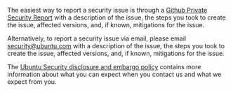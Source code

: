 The easiest way to report a security issue is through a 
[Github Private Security Report](https://github.com/canonical/observability-docs/security/advisories/new)
with a description of the issue, the steps you took to create the issue, affected versions, and, if 
known, mitigations for the issue.

Alternatively, to report a security issue via email, please email [security@ubuntu.com](mailto:security@ubuntu.com) 
with a description of the issue, the steps you took to create the issue, affected versions, and, if known, 
mitigations for the issue.

The [Ubuntu Security disclosure and embargo policy](https://ubuntu.com/security/disclosure-policy) contains more 
information about what you can expect when you contact us and what we expect from you.
